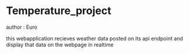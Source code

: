 # Temperature_project

author : Euro


this webapplication recieves weather data posted on its api endpoint and display that data on the webpage in realtime 
